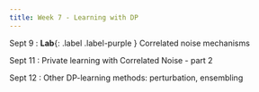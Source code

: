 ```yaml
---
title: Week 7 - Learning with DP
---
```



Sept 9
: **Lab**{: .label .label-purple } Correlated noise mechanisms


Sept 11
: Private learning with Correlated Noise - part 2

Sept 12
: Other DP-learning methods: perturbation, ensembling
